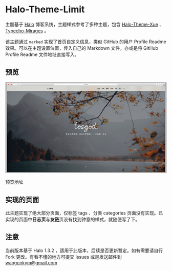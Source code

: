 # Halo-Theme-Limit

主题基于 [Halo](https://halo.run) 博客系统，主题样式参考了多种主题，包含 [Halo-Theme-Xue](https://github.com/xzzai/halo-theme-xue) 、 [Typecho-Mirages](https://get233.com/archives/mirages-intro.html) 。

该主题通过 `marked` 实现了首页自定义信息，类似 GitHub 的用户 Profile Readme 效果。可以在主题设置位置，传入自己的 Markdown 文件，亦或是将 GitHub Profile Readme 文件地址直接写入。

## 预览

![预览](screenshot.jpg)

[预览地址](https://losgod.xin)

## 实现的页面

此主题实现了绝大部分页面，仅标签 tags 、分类 categories 页面没有实现。已实现的页面中**日志页**与**友链**页没有找到钟意的样式，就随便写了下。

## 注意

当前版本基于 Halo 1.3.2 ，适用于此版本，后续是否更新暂定。如有需要请自行 Fork 更改。有看不懂的地方可提交 Issues 或是发送邮件到 [wangcnkym@gmail.com](mailto:wangcnkym@gmail.com) 
